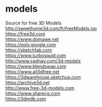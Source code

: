 # models
Source for free 3D Models <br />
http://sweethome3d.com/fr/freeModels.jsp <br />
https://free3d.com <br />
https://www.domawe.net <br />
https://poly.google.com <br />
https://sketchfab.com <br />
https://www.turbosquid.com <br />
http://www.cadnav.com/3d-models <br />
https://www.blendswap.com <br />
https://www.all3dfree.net <br />
https://3dwarehouse.sketchup.com <br />
https://archive3d.net <br />
http://www.free-3d-models.com <br />
https://www.sharecg.com <br />
https://3dmdb.com
